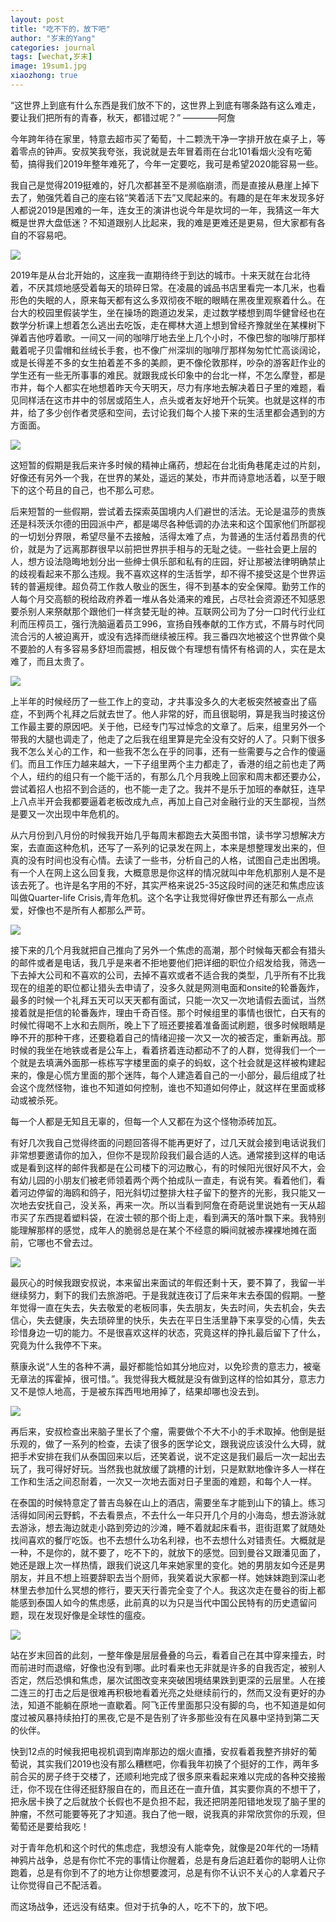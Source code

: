 ```yaml
---
layout: post
title: "吃不下的，放下吧"
author: "岁末的Yang"
categories: journal
tags: [wechat,岁末]
image: 19sum1.jpg
xiaozhong: true
---
```


“这世界上到底有什么东西是我们放不下的，这世界上到底有哪条路有这么难走，要让我们把所有的青春，秋天，都错过呢？” ————阿詹


今年跨年待在家里，特意去超市买了葡萄，十二颗洗干净一字排开放在桌子上，等着零点的钟声。安叔笑我夸张，我说就是去年冒着雨在台北101看烟火没有吃葡萄，搞得我们2019年整年难死了，今年一定要吃，我可是希望2020能容易一些。

我自己是觉得2019挺难的，好几次都甚至不是濒临崩溃，而是直接从悬崖上掉下去了，勉强凭着自己的座右铭“笑着活下去”又爬起来的。有趣的是在年末发现多好人都说2019是困难的一年，连女王的演讲也说今年是坎坷的一年，我猜这一年大概是世界大盘低迷？不知道跟别人比起来，我的难是更难还是更易，但大家都有各自的不容易吧。

![](/assets/img/19sum8.jpg?raw=true)

2019年是从台北开始的，这座我一直期待终于到达的城市。十来天就在台北待着，不厌其烦地感受着每天的琐碎日常。在凌晨的诚品书店里看完一本几米，也看形色的失眠的人，原来每天都有这么多双彻夜不眠的眼睛在黑夜里观察着什么。在台大的校园里假装学生，坐在操场的跑道边发呆，走过数学楼想到周华健曾经也在数学分析课上想着怎么逃出去吃饭，走在椰林大道上想到曾经齐豫就坐在某棵树下弹着吉他哼着歌。一间又一间的咖啡厅地去坐上几个小时，不像巴黎的咖啡厅那样戴着呢子贝雷帽和丝绒长手套，也不像广州深圳的咖啡厅那样匆匆忙忙高谈阔论，或是长得差不多的女生拍着差不多的美颜，更不像伦敦那样，吵杂的游客赶作业的学生还有一些无所事事的难民。就跟我成长印象中的台北一样，不怎么摩登，都是市井，每个人都实在地想着昨天今天明天，尽力有序地去解决着日子里的难题，看见同样活在这市井中的邻居或陌生人，点头或者友好地开个玩笑。也就是这样的市井，给了多少创作者灵感和空间，去讨论我们每个人接下来的生活里都会遇到的方方面面。

![](/assets/img/19sum7.jpg?raw=true)

这短暂的假期是我后来许多时候的精神止痛药，想起在台北街角巷尾走过的片刻，好像还有另外一个我，在世界的某处，遥远的某处，市井而诗意地活着，以至于眼下的这个苟且的自己，也不那么可悲。

后来短暂的一些假期，尝试着去探索英国境内人们避世的活法。无论是温莎的贵族还是科茨沃尔德的田园派中产，都是竭尽各种低调的办法来和这个国家他们所鄙视的一切划分界限，希望尽量不去接触，活得太难了点，为普通的生活付着昂贵的代价，就是为了远离那群很早以前把世界拱手相与的无耻之徒。一些社会更上层的人，想方设法隐晦地划分出一些绅士俱乐部和私有的庄园，好让那被法律明确禁止的歧视看起来不那么违规。我不喜欢这样的生活哲学，却不得不接受这是个世界运转的普遍规律。超负荷工作救人敬业的医生，得不到基本的安全保障。勤劳工作的人每个月交高额的税给政府养着一堆从各处涌来的难民，占尽社会资源还不知感恩要杀别人来祭献那个跟他们一样贪婪无耻的神。互联网公司为了分一口时代行业红利而压榨员工，强行洗脑逼着员工996，宣扬自残奉献的工作方式，不屑与时代同流合污的人被迫离开，或没有选择而继续被压榨。我三番四次地被这个世界做个臭不要脸的人有多容易多舒坦而震撼，相反做个有理想有情怀有格调的人，实在是太难了，而且太贵了。

![](/assets/img/19sum9.jpg?raw=true)

上半年的时候经历了一些工作上的变动，才共事没多久的大老板突然被查出了癌症，不到两个礼拜之后就去世了。他人非常的好，而且很聪明，算是我当时接这份工作最主要的原因吧。关于他，已经专门写过悼念的文章了。后来，组里另外一个带我的大腿也调走了，他走了之后我在组里算是完全没有交好的人了。只剩下很多我不怎么关心的工作，和一些我不怎么在乎的同事，还有一些需要与之合作的傻逼们。而且工作压力越来越大，一下子组里两个主力都走了，香港的组之前也走了两个人，纽约的组只有一个能干活的，有那么几个月我晚上回家和周末都还要办公，尝试着招人也招不到合适的，也不能一走了之。我并不是乐于加班的奉献狂，连早上八点半开会我都要逼着老板改成九点，再加上自己对金融行业的天生鄙视，当然是要又一次出现中年危机的。

从六月份到八月份的时候我开始几乎每周末都跑去大英图书馆，读书学习想解决方案，去直面这种危机，还写了一系列的记录发在网上，本来是想整理发出来的，但真的没有时间也没有心情。去读了一些书，分析自己的人格，试图自己走出困境。有一个人在网上这么回复我，大概意思是你这样的情况就叫中年危机那别人是不是该去死了。也许是名字用的不好，其实严格来说25-35这段时间的迷茫和焦虑应该叫做Quarter-life Crisis,青年危机。这个名字让我觉得好像世界还有那么一点点爱，好像也不是所有人都那么严苛。

![](/assets/img/19sum3.jpg?raw=true)

接下来的几个月我就把自己推向了另外一个焦虑的高潮，那个时候每天都会有猎头的邮件或者是电话，我几乎是来者不拒地要他们把详细的职位介绍发给我，筛选一下去掉大公司和不喜欢的公司，去掉不喜欢或者不适合我的类型，几乎所有不比我现在的组差的职位都让猎头去申请了，没多久就是网测电面和onsite的轮番轰炸，最多的时候一个礼拜五天可以天天都有面试，只能一次又一次地请假去面试，当然接着就是拒信的轮番轰炸，理由千奇百怪。那个时候组里的事情也很忙，白天有的时候忙得喝不上水和去厕所，晚上下了班还要接着准备面试刷题，很多时候眼睛是睁不开的那种干疼，还要稳着自己的情绪迎接一次又一次的被否定，重新再战。那时候的我坐在地铁或者是公车上，看着挤着连动都动不了的人群，觉得我们一个一个就是去填满外面那一栋栋写字楼里面的桌子的蚂蚁，这个社会就是这样被构建起来的，像是心慌方里面的那个迷阵，每个人建造着自己的一小部分，最后组成了社会这个庞然怪物，谁也不知道如何控制，谁也不知道如何停止，就这样在里面或移动或被杀死。

每一个人都是无知且无辜的，但每一个人又都在为这个怪物添砖加瓦。

有好几次我自己觉得终面的问题回答得不能再更好了，过几天就会接到电话说我们非常想要邀请你的加入，但你不是现阶段我们最合适的人选。通常接到这样的电话或是看到这样的邮件我都是在公司楼下的河边散心，有的时候阳光很好风不大，会有幼儿园的小朋友们被老师领着两个两个拍成队一直走，有说有笑。看着他们，看着河边停留的海鸥和鸽子，阳光斜切过整排大柱子留下的整齐的光影，我只能又一次地去安抚自己，没关系，再来一次。所以当看到阿詹在奇葩说里说她有一天从超市买了东西提着塑料袋，在波士顿的那个街上走，看到满天的落叶飘下来。我特别能理解那样的感觉，成年人的脆弱总是在某个不经意的瞬间就被赤裸裸地摊在面前，它哪也不曾去过。

![](/assets/img/19sum4.jpg?raw=true)

最灰心的时候我跟安叔说，本来留出来面试的年假还剩十天，要不算了，我留一半继续努力，剩下的我们去旅游吧。于是我就连夜订了后来年末去泰国的假期。一整年觉得一直在失去，失去敬爱的老板同事，失去朋友，失去时间，失去机会，失去信心，失去健康，失去琐碎里的快乐，失去在平日生活里静下来享受的心情，失去珍惜身边一切的能力。不是很喜欢这样的状态，究竟这样的挣扎最后留下了什么，究竟为什么我停不下来。

蔡康永说“人生的各种不满，最好都能恰如其分地应对，以免珍贵的意志力，被毫无章法的挥霍掉，很可惜。”。我觉得我大概就是没有做到这样的恰如其分，意志力又不是惊人地高，于是被东挥西甩地用掉了，结果却哪也没去到。

![](/assets/img/19sum5.jpg)

再后来，安叔检查出来脑子里长了个瘤，需要做个不大不小的手术取掉。他倒是挺乐观的，做了一系列的检查，去读了很多的医学论文，跟我说应该没什么大碍，就把手术安排在我们从泰国回来以后，还笑着说，说不定这是我们最后一次一起出去玩了，我可得好好玩。当然我也就放缓了跳槽的计划，只是默默地像许多人一样在工作和生活之间忍耐着，一次又一次地去面对日子里面的难题，和每个人一样。

在泰国的时候特意定了普吉岛躲在山上的酒店，需要坐车才能到山下的镇上。练习活得如同闲云野鹤，不去看景点，不去什么一年只开几个月的小海岛，想去游泳就去游泳，想去海边就走小路到旁边的沙滩，睡不着就起床看书，逛街逛累了就随处找间喜欢的餐厅吃饭。也不去想什么功名利禄，也不去想什么对错责任。大概就是一种，不是你的，就不要了，吃不下的，就放下的感觉。回到曼谷又跟潘见面了，她还是跟上次一样热情，跟我们说这几年来她家里的变化。她的男朋友如今还是男朋友，并且不想上班要辞职去当个厨师，我笑着说大家都一样。她妹妹跑到深山老林里去参加什么冥想的修行，要天天行善完全变了个人。我这次走在曼谷的街上都能感到泰国人如今的焦虑感，此前真的以为只是当代中国公民特有的历史遗留问题，现在发现好像是全球性的瘟疫。

![](/assets/img/19sum2.jpg?raw=true)

站在岁末回首的此刻，一整年像是层层叠叠的乌云，看着自己在其中穿来撞去，时而前进时而退缩，好像也没有到哪。此时看来也无非就是许多的自我否定，被别人否定，然后恐惧和焦虑，屡次试图改变来突破困境结果跌到更深的云层里。人在接二连三的打击之后是很难再积极地看着光亮之处继续前行的，然而又没有更好的办法，知道不能躺在原地一直歇着。阿飞正传里面那只没有脚的鸟，也不知道是如何度过被风暴持续拍打的黑夜,它是不是告别了许多那些没有在风暴中坚持到第二天的伙伴。

快到12点的时候我把电视机调到南岸那边的烟火直播，安叔看着我整齐排好的葡萄说，其实我们2019也没有那么糟糕吧，你看我年初换了个挺好的工作，两年多前合买的房子终于交楼了，还顺利地完成了很多原来看起来难以完成的各种交接搬迁，你不现在住得还挺舒服自在的，而且还在一直升值，其实要你真的不想干了，把永居卡换了之后就放个长假也不是负担不起，我还把阴差阳错地发现了脑子里的肿瘤，不然可能要等死了才知道。我白了他一眼，说我真的非常欣赏你的乐观，但葡萄还是要给我吃！

对于青年危机和这个时代的焦虑症，我想没有人能幸免，就像是20年代的一场精神鸦片战争，总是有你忙不完的事情让你醒着，总是有身后追赶着你的聪明人让你跑着，总是有你到不了的地方让你想要渡河，总是有你不认识不关心的人拿着尺子让你觉得自己不配活着。

而这场战争，还远没有结束。但对于抗争的人，吃不下的，放下吧。

